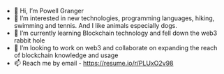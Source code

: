 - 👋 Hi, I’m Powell Granger
- 👀 I’m interested in new technologies, programming languages, hiking, swimming and tennis. And I like animals especially dogs.
- 🌱 I’m currently learning Blockchain technology and fell down the web3 rabbit hole
- 💞️ I’m looking to work on web3 and collaborate on expanding the reach of blockchain knowledge and usage
- 📫 Reach me by email - https://resume.io/r/PLUxO2v98

<!---
kise999/kise999 is a ✨ special ✨ repository because its `README.md` (this file) appears on your GitHub profile.
You can click the Preview link to take a look at your changes.
--->
